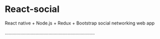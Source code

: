 # React-social
React native + Node.js + Redux + Bootstrap social networking web app

......................................................................
